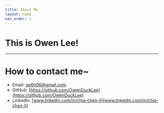 ```yaml
---
title: About Me
layout: home
nav_order: 1
---
```


# This is Owen Lee!
---

# How to contact me~
- Email: gp6h06@gmail.com
- GitHub: [https://github.com/OwenDuckLee](https://github.com/OwenDuckLee)
- LinkedIn: [www.linkedin.com/in/chia-chen-li](www.linkedin.com/in/chia-chen-li) 
